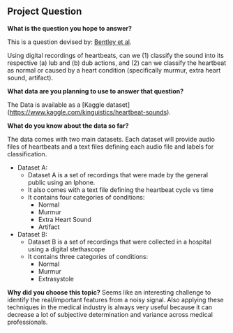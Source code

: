 ## Project Question ##

**What is the question you hope to answer?**

This is a question devised by: [Bentley et al](http://www.peterjbentley.com/heartchallenge/).

Using digital recordings of heartbeats, can we (1) classify the sound into its respective (a) lub and (b) dub actions, and (2) can we classify the heartbeat as normal or caused by a heart condition (specifically murmur, extra heart sound, artifact).

**What data are you planning to use to answer that question?**

The Data is available as a [Kaggle dataset] (https://www.kaggle.com/kinguistics/heartbeat-sounds).

**What do you know about the data so far?**

The data comes with two main datasets. Each dataset will provide audio files of heartbeats and a text files defining each audio file and labels for classification.
* Dataset A:
  * Dataset A is a set of recordings that were made by the general public using an Iphone. 
  * It also comes with a text file defining the heartbeat cycle vs time
  * It contains four categories of conditions:
    * Normal
    * Murmur
    * Extra Heart Sound
    * Artifact
* Dataset B:
  * Dataset B is a set of recordings that were collected in a hospital using a digital stethascope
  * It contains three categories of conditions:
    * Normal
    * Murmur
    * Extrasystole

**Why did you choose this topic?**
Seems like an interesting challenge to identify the real/important features from a noisy signal. Also applying these techniques in the medical industry is always very useful because it can decrease a lot of subjective determination and variance across medical professionals.

